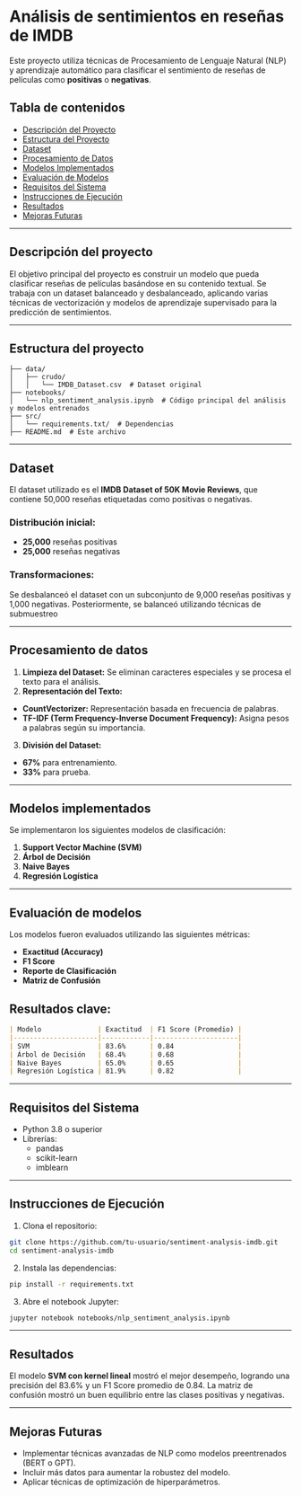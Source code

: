 # Análisis de sentimientos en reseñas de IMDB

Este proyecto utiliza técnicas de Procesamiento de Lenguaje Natural (NLP) y aprendizaje automático para clasificar el sentimiento de reseñas de películas como **positivas** o **negativas**.  

## Tabla de contenidos

- [Descripción del Proyecto](#descripción-del-proyecto)
- [Estructura del Proyecto](#estructura-del-proyecto)
- [Dataset](#dataset)
- [Procesamiento de Datos](#procesamiento-de-datos)
- [Modelos Implementados](#modelos-implementados)
- [Evaluación de Modelos](#evaluación-de-modelos)
- [Requisitos del Sistema](#requisitos-del-sistema)
- [Instrucciones de Ejecución](#instrucciones-de-ejecución)
- [Resultados](#resultados)
- [Mejoras Futuras](#mejoras-futuras)

---

## Descripción del proyecto

El objetivo principal del proyecto es construir un modelo que pueda clasificar reseñas de películas basándose en su contenido textual. Se trabaja con un dataset balanceado y desbalanceado, aplicando varias técnicas de vectorización y modelos de aprendizaje supervisado para la predicción de sentimientos.

---

## Estructura del proyecto

```plaintext
├── data/
│   ├── crudo/
│   │   └── IMDB_Dataset.csv  # Dataset original
├── notebooks/
│   └── nlp_sentiment_analysis.ipynb  # Código principal del análisis y modelos entrenados
├── src/
│   └── requirements.txt/  # Dependencias
├── README.md  # Este archivo
```

---

## Dataset

El dataset utilizado es el **IMDB Dataset of 50K Movie Reviews**, que contiene 50,000 reseñas etiquetadas como positivas o negativas.

### Distribución inicial:

- **25,000** reseñas positivas
- **25,000** reseñas negativas

### Transformaciones:
Se desbalanceó el dataset con un subconjunto de 9,000 reseñas positivas y 1,000 negativas.
Posteriormente, se balanceó utilizando técnicas de submuestreo

---

## Procesamiento de datos

1. **Limpieza del Dataset:** Se eliminan caracteres especiales y se procesa el texto para el análisis.
2. **Representación del Texto:**
- **CountVectorizer:** Representación basada en frecuencia de palabras.
- **TF-IDF (Term Frequency-Inverse Document Frequency):** Asigna pesos a palabras según su importancia.
3. **División del Dataset:**
- **67%** para entrenamiento.
- **33%** para prueba.

---

## Modelos implementados

Se implementaron los siguientes modelos de clasificación:

1. **Support Vector Machine (SVM)**
2. **Árbol de Decisión**
3. **Naive Bayes**
4. **Regresión Logística**

---

## Evaluación de modelos

Los modelos fueron evaluados utilizando las siguientes métricas:

- **Exactitud (Accuracy)**
- **F1 Score**
- **Reporte de Clasificación**
- **Matriz de Confusión**

## Resultados clave:

```markdown
| Modelo              | Exactitud  | F1 Score (Promedio) |
|---------------------|------------|---------------------|
| SVM                 | 83.6%      | 0.84                |
| Árbol de Decisión   | 68.4%      | 0.68                |
| Naive Bayes         | 65.0%      | 0.65                |
| Regresión Logística | 81.9%      | 0.82                |
```

---

## Requisitos del Sistema

- Python 3.8 o superior
- Librerías:
    - pandas
    - scikit-learn
    - imblearn

---

## Instrucciones de Ejecución

1. Clona el repositorio:
```bash
git clone https://github.com/tu-usuario/sentiment-analysis-imdb.git
cd sentiment-analysis-imdb
```

2. Instala las dependencias:
```bash
pip install -r requirements.txt
```

3. Abre el notebook Jupyter:
```bash
jupyter notebook notebooks/nlp_sentiment_analysis.ipynb
```

---

## Resultados

El modelo **SVM con kernel lineal** mostró el mejor desempeño, logrando una precisión del 83.6% y un F1 Score promedio de 0.84. La matriz de confusión mostró un buen equilibrio entre las clases positivas y negativas.

---

## Mejoras Futuras

- Implementar técnicas avanzadas de NLP como modelos preentrenados (BERT o GPT).
- Incluir más datos para aumentar la robustez del modelo.
- Aplicar técnicas de optimización de hiperparámetros.